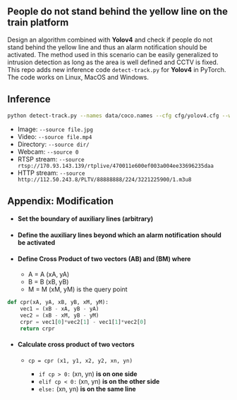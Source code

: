 
## People do not stand behind the yellow line on the train platform

Design an algorithm combined with **Yolov4** and check if people do not stand behind the yellow line and thus an alarm notification should be activated. The method used in this scenario can be easily generalized to intrusion detection as long as the area is well defined and CCTV is fixed. This repo adds new inference code `detect-track.py` for **Yolov4** in PyTorch. The code works on Linux, MacOS and Windows.

## Inference

```bash
python detect-track.py --names data/coco.names --cfg cfg/yolov4.cfg --weights yolov4.weights --img-size 608 --conf-thres 0.4 --iou-thres 0.6 --source CDS32-1300-1400cut3.mp4 --view-img
```

- Image:  `--source file.jpg`
- Video:  `--source file.mp4`
- Directory:  `--source dir/`
- Webcam:  `--source 0`
- RTSP stream:  `--source rtsp://170.93.143.139/rtplive/470011e600ef003a004ee33696235daa`
- HTTP stream:  `--source http://112.50.243.8/PLTV/88888888/224/3221225900/1.m3u8`

## Appendix: Modification

- #### Set the boundary of auxiliary lines (arbitrary)
- #### Define the auxiliary lines beyond which an alarm notification should be activated
- #### Define Cross Product of two vectors (AB) and (BM) where

    * A = A (xA, yA)
    * B = B (xB, yB)
    * M = M (xM, yM) is the query point

```python    
def cpr(xA, yA, xB, yB, xM, yM):
    vec1 = (xB - xA, yB - yA)
    vec2 = (xB - xM, yB - yM)
    crpr = vec1[0]*vec2[1] - vec1[1]*vec2[0]
    return crpr
```

- #### Calculate cross product of two vectors
    
    * `cp = cpr (x1, y1, x2, y2, xn, yn)`

      * `if cp > 0:`   (xn, yn) **is on one side**
      * `elif cp < 0:` (xn, yn) **is on the other side**
      * `else:`        (xn, yn) **is on the same line**




